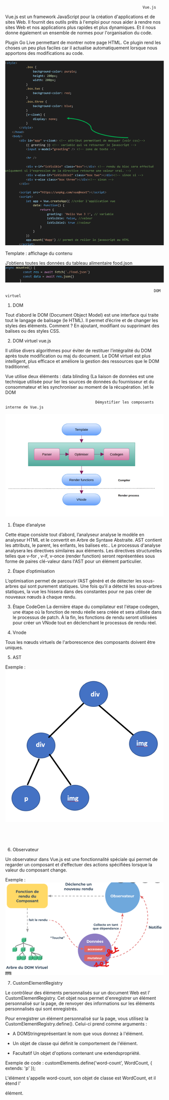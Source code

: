                                                                  Vue.js



Vue.js est un framework JavaScript pour la création d'applications et de sites Web. Il fournit des outils prêts à l'emploi pour nous aider à rendre nos sites Web et nos applications plus rapides et plus dynamiques. Et il nous donne également un ensemble de normes pour l'organisation du code.

Plugin Go Live permettant de montrer notre page HTML. Ce plugin rend les choses un peu plus faciles car il actualise automatiquement lorsque nous apportons des modifications au code. 


![premiere partie de la video](img/partie1code.png)


Template : affichage du contenu



J’obtiens toutes les données du tableau alimentaire food.json
![partie site](img/partiesite.png)


                                                                      DOM virtuel


1. DOM

Tout d’abord le DOM (Document Object Model) est une interface qui traite tout le langage de balisage (le HTML). 
Il permet d’écrire et de changer les styles des éléments. Comment ?
En ajoutant, modifiant ou supprimant des balises ou des styles CSS.


2. DOM virtuel vue.js

Il utilise divers algorithmes pour éviter de restituer l’intégralité du DOM après toute modification ou maj du document. 
Le DOM virtuel est plus intelligent, plus efficace et améliore la gestion des ressources que le DOM traditionnel.

Vue utilise deux éléments : data blinding (La liaison de données est une technique utilisée pour lier les sources de données du fournisseur et du consommateur et les synchroniser au moment de la récupération. )et le DOM




                                            Démystifier les composants interne de Vue.js



![phase compilation](img/phasecompilation.png)



1.   Étape d’analyse  

Cette étape consiste tout d’abord, l’analyseur analyse le modèle en analyseur HTML et le convertit en Arbre de Syntaxe Abstraite.
AST contient les attributs, le parent, les enfants, les balises etc..
Le processus d'analyse analysera les directives similaires aux éléments. Les directives structurelles telles que v-for , v-if, v-once (render function) seront représentées sous forme de paires clé-valeur dans l'AST pour un élément particulier. 


2.   Étape d’optimisation

L’optimisation permet de parcourir l’AST généré et de détecter les sous-arbres qui sont purement statiques. 
Une fois qu’il a détecté les sous-arbres statiques, la vue les hissera dans des constantes pour ne pas créer de nouveaux nœuds à chaque rendu. 


3.   Étape CodeGen
La dernière étape du compilateur est l'étape codegen, une étape où la fonction de rendu réelle sera créée et sera utilisée dans le processus de patch. 
À la fin, les fonctions de rendu seront utilisées pour créer un VNode tout en déclenchant le processus de rendu réel.

4.   Vnode

Tous les nœuds virtuels de l'arborescence des composants doivent être uniques.



5.   AST    

Exemple :  ![Arbre Syntaxe Abstraite](img/ast.png)

<div>
    <div>
        <img>
        <p>
    </div>
    <img>
</div>


6.   Observateur 


Un observateur dans Vue.js est une fonctionnalité spéciale qui permet de regarder un composant et d’effectuer des actions spécifiées lorsque la valeur du composant change.

Exemple :  ![observateur](img/observateur.png)


7.   CustomElementRegistry


Le contrôleur des éléments personnalisés sur un document Web est l' CustomElementRegistry. Cet objet nous permet d'enregistrer un élément personnalisé sur la page, de renvoyer des informations sur les éléments personnalisés qui sont enregistrés.


Pour enregistrer un élément personnalisé sur la page, vous utilisez la CustomElementRegistry.define(). Celui-ci prend comme arguments :

- A DOMStringreprésentant le nom que vous donnez à l'élément. 

- Un objet de classe qui définit le comportement de l'élément.

- Facultatif Un objet d'options contenant une extendspropriété.


Exemple de code : customElements.define('word-count', WordCount, { extends: 'p' });


L'élément s'appelle word-count, son objet de classe est WordCount, et il étend l' <p>élément.